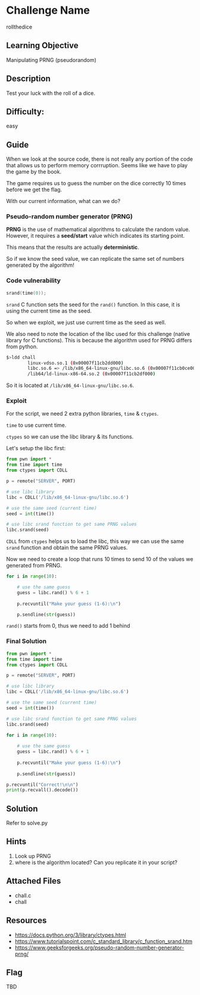 # Challenge Name
rollthedice

## Learning Objective
Manipulating PRNG (pseudorandom)

## Description 
Test your luck with the roll of a dice.

## Difficulty:
easy

## Guide
When we look at the source code, there is not really any portion of the code that allows us to perform memory corrruption. 
Seems like we have to play the game by the book.

The game requires us to guess the number on the dice correctly 10 times before we get the flag.

With our current information, what can we do?

### Pseudo-random number generator (PRNG)
**PRNG** is the use of mathematical algorithms to calculate the random value. However, it requires a **seed/start** value which indicates its starting point.

This means that the results are actually **deterministic**.

So if we know the seed value, we can replicate the same set of numbers generated by the algorithm!


### Code vulnerability

```c
srand(time(0)); 
```

`srand` C function sets the seed for the `rand()` function. In this case, it is using the current time as the seed.

So when we exploit, we just use current time as the seed as well.

We also need to note the location of the libc used for this challenge (native library for C functions). This is because the algorithm used for PRNG differs from python.

```sh
$>ldd chall
        linux-vdso.so.1 (0x00007f11cb2dd000)
        libc.so.6 => /lib/x86_64-linux-gnu/libc.so.6 (0x00007f11cb0ce000)
        /lib64/ld-linux-x86-64.so.2 (0x00007f11cb2df000)
```

So it is located at `/lib/x86_64-linux-gnu/libc.so.6`.


### Exploit

For the script, we need 2 extra python libraries, `time` & `ctypes`.

`time` to use current time.

`ctypes` so we can use the libc library & its functions.

Let's setup the libc first:

```py
from pwn import *
from time import time
from ctypes import CDLL

p = remote("SERVER", PORT)

# use libc library
libc = CDLL('/lib/x86_64-linux-gnu/libc.so.6')

# use the same seed (current time)
seed = int(time())

# use libc srand function to get same PRNG values
libc.srand(seed)
```

`CDLL` from `ctypes` helps us to load the libc, this way we can use the same `srand` function and obtain the same PRNG values.

Now we need to create a loop that runs 10 times to send 10 of the values we generated from PRNG.

```py
for i in range(10):

    # use the same guess
    guess = libc.rand() % 6 + 1  
    
    p.recvuntil("Make your guess (1-6):\n")

    p.sendline(str(guess))
```

`rand()` starts from 0, thus we need to add 1 behind

### Final Solution
```py
from pwn import *
from time import time
from ctypes import CDLL

p = remote("SERVER", PORT)

# use libc library
libc = CDLL('/lib/x86_64-linux-gnu/libc.so.6')

# use the same seed (current time)
seed = int(time())

# use libc srand function to get same PRNG values
libc.srand(seed)
    
for i in range(10):

    # use the same guess
    guess = libc.rand() % 6 + 1  
    
    p.recvuntil("Make your guess (1-6):\n")
    
    p.sendline(str(guess))

p.recvuntil("Correct!\n\n")
print(p.recvall().decode())
```

## Solution
Refer to solve.py

## Hints
1. Look up PRNG
2. where is the algorithm located? Can you replicate it in your script?

## Attached Files
- chall.c
- chall

## Resources
- https://docs.python.org/3/library/ctypes.html
- https://www.tutorialspoint.com/c_standard_library/c_function_srand.htm
- https://www.geeksforgeeks.org/pseudo-random-number-generator-prng/

## Flag
TBD


